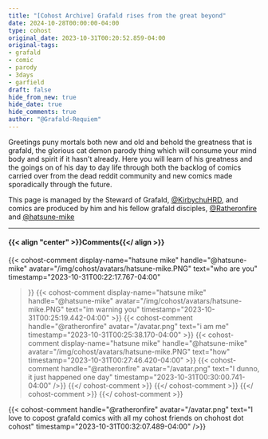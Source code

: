 ```yaml
---
title: "[Cohost Archive] Grafald rises from the great beyond"
date: 2024-10-28T00:00:00-04:00
type: cohost
original_date: 2023-10-31T00:20:52.859-04:00
original-tags:
- grafald
- comic
- parody
- 3days
- garfield
draft: false
hide_from_new: true
hide_date: true
hide_comments: true
author: "@Grafald-Requiem"
---
```


Greetings puny mortals both new and old and behold the greatness that is grafald, the glorious cat demon parody thing which will consume your mind body and spirit if it hasn't already. Here you will learn of his greatness and the goings on of his day to day life through both the backlog of comics carried over from the dead reddit community and new comics made sporadically through the future.

This page is managed by the Steward of Grafald, [@KirbychuHRD](https://cohost.org/KirbychuHRD), and comics are produced by him and his fellow grafald disciples, [@Ratheronfire](https://cohost.org/Ratheronfire) and [@hatsune-mike](https://cohost.org/hatsune-mike)

---

#### {{< align "center" >}}Comments{{</ align >}}

{{< cohost-comment
    display-name="hatsune mike"
    handle="@hatsune-mike"
    avatar="/img/cohost/avatars/hatsune-mike.PNG"
    text="who are you"
    timestamp="2023-10-31T00:22:17.767-04:00"
>}}
    {{< cohost-comment
        display-name="hatsune mike"
        handle="@hatsune-mike"
        avatar="/img/cohost/avatars/hatsune-mike.PNG"
        text="im warning you"
        timestamp="2023-10-31T00:25:19.442-04:00"
    >}}
        {{< cohost-comment
            handle="@ratheronfire"
            avatar="/avatar.png"
            text="i am me"
            timestamp="2023-10-31T00:25:38.170-04:00"
        >}}
            {{< cohost-comment
                display-name="hatsune mike"
                handle="@hatsune-mike"
                avatar="/img/cohost/avatars/hatsune-mike.PNG"
                text="how"
                timestamp="2023-10-31T00:27:46.420-04:00"
            >}}
            {{< cohost-comment
                handle="@ratheronfire"
                avatar="/avatar.png"
                text="I dunno, it just happened one day"
                timestamp="2023-10-31T00:30:00.741-04:00"
            />}}
            {{</ cohost-comment >}}
        {{</ cohost-comment >}}
    {{</ cohost-comment >}}
{{</ cohost-comment >}}

{{< cohost-comment
    handle="@ratheronfire"
    avatar="/avatar.png"
    text="I love to copost grafald comics with all my cohost friends on chohost dot cohost"
    timestamp="2023-10-31T00:32:07.489-04:00"
/>}}